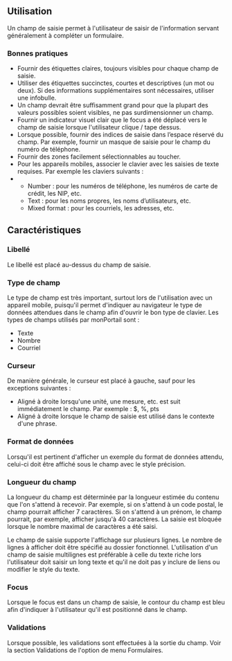 ## Utilisation
Un champ de saisie permet à l'utilisateur de saisir de l'information servant généralement à compléter un formulaire.

### Bonnes pratiques
<ul>
    <li>Fournir des étiquettes claires, toujours visibles pour chaque champ de saisie.</li>
    <li>Utiliser des étiquettes succinctes, courtes et descriptives (un mot ou deux). Si des informations supplémentaires sont nécessaires, utiliser une infobulle.</li>
    <li>Un champ devrait être suffisamment grand pour que la plupart des valeurs possibles soient visibles, ne pas surdimensionner un champ.</li>
    <li>Fournir un indicateur visuel clair que le focus a été déplacé vers le champ de saisie lorsque l'utilisateur clique / tape dessus.</li>
    <li>Lorsque possible, fournir des indices de saisie dans l’espace réservé du champ. Par exemple, fournir un masque de saisie pour le champ du numéro de téléphone.</li>
    <li>Fournir des zones facilement sélectionnables au toucher.</li>
    <li>Pour les appareils mobiles, associer le clavier avec les saisies de texte requises. Par exemple les claviers suivants :</li>
    <li>
        <ul>
            <li>Number : pour les numéros de téléphone, les numéros de carte de crédit, les NIP, etc.</li>
                <li>Text : pour les noms propres, les noms d’utilisateurs, etc.</li>
            <li>Mixed format : pour les courriels, les adresses, etc.</li>
        </ul>
    </li>
</ul>

## Caractéristiques
### Libellé
Le libellé est placé au-dessus du champ de saisie.

### Type de champ
Le type de champ est très important, surtout lors de l'utilisation avec un appareil mobile, puisqu'il permet d'indiquer au navigateur le type de données attendues dans le champ afin d'ouvrir le bon type de clavier. Les types de champs utilisés par monPortail sont :
* Texte
* Nombre
* Courriel

### Curseur
De manière générale, le curseur est placé à gauche, sauf pour les exceptions suivantes :
* Aligné à droite lorsqu'une unité, une mesure, etc. est suit immédiatement le champ. Par exemple : $, %, pts
* Aligné à droite lorsque le champ de saisie est utilisé dans le contexte d'une phrase.

### Format de données
Lorsqu'il est pertinent d'afficher un exemple du format de données attendu, celui-ci doit être affiché sous le champ avec le style précision.

### Longueur du champ
La longueur du champ est déterminée par la longueur estimée du contenu que l'on s'attend à recevoir. Par exemple, si on s'attend à un code postal, le champ pourrait afficher 7 caractères. Si on s'attend à un prénom, le champ pourrait, par exemple, afficher jusqu'à 40 caractères. La saisie est bloquée lorsque le nombre maximal de caractères a été saisi.

Le champ de saisie supporte l'affichage sur plusieurs lignes. Le nombre de lignes à afficher doit être spécifié au dossier fonctionnel. L'utilisation d'un champ de saisie multilignes est préférable à celle du texte riche lors l'utilisateur doit saisir un long texte et qu'il ne doit pas y inclure de liens ou modifier le style du texte.

### Focus
Lorsque le focus est dans un champ de saisie, le contour du champ est bleu afin d'indiquer à l'utilisateur qu'il est positionné dans le champ.

### Validations
Lorsque possible, les validations sont effectuées à la sortie du champ. Voir la section Validations de l'option de menu Formulaires.
